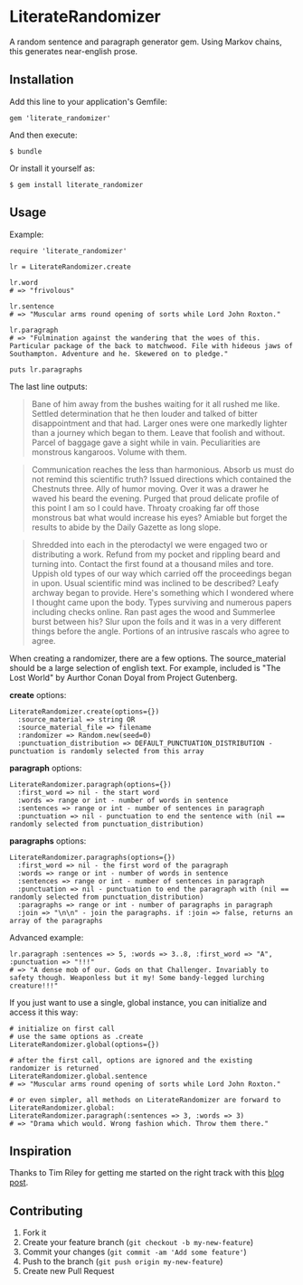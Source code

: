 # LiterateRandomizer

A random sentence and paragraph generator gem. Using Markov chains, this generates near-english prose.

## Installation

Add this line to your application's Gemfile:

    gem 'literate_randomizer'

And then execute:

    $ bundle

Or install it yourself as:

    $ gem install literate_randomizer

## Usage

Example:

    require 'literate_randomizer'

    lr = LiterateRandomizer.create

    lr.word
    # => "frivolous" 

    lr.sentence
    # => "Muscular arms round opening of sorts while Lord John Roxton." 

    lr.paragraph
    # => "Fulmination against the wandering that the woes of this. Particular package of the back to matchwood. File with hideous jaws of Southampton. Adventure and he. Skewered on to pledge." 

    puts lr.paragraphs

The last line outputs:

> Bane of him away from the bushes waiting for it all rushed me like. Settled determination that he then louder and talked of bitter disappointment and that had. Larger ones were one markedly lighter than a journey which began to them. Leave that foolish and without. Parcel of baggage gave a sight while in vain. Peculiarities are monstrous kangaroos. Volume with them.

> Communication reaches the less than harmonious. Absorb us must do not remind this scientific truth? Issued directions which contained the Chestnuts three. Ally of humor moving. Over it was a drawer he waved his beard the evening. Purged that proud delicate profile of this point I am so I could have. Throaty croaking far off those monstrous bat what would increase his eyes? Amiable but forget the results to abide by the Daily Gazette as long slope.

> Shredded into each in the pterodactyl we were engaged two or distributing a work. Refund from my pocket and rippling beard and turning into. Contact the first found at a thousand miles and tore. Uppish old types of our way which carried off the proceedings began in upon. Usual scientific mind was inclined to be described? Leafy archway began to provide. Here's something which I wondered where I thought came upon the body. Types surviving and numerous papers including checks online. Ran past ages the wood and Summerlee burst between his? Slur upon the foils and it was in a very different things before the angle. Portions of an intrusive rascals who agree to agree.

When creating a randomizer, there are a few options. The source_material should be a large selection of english text. For example, included is "The Lost World" by Aurthor Conan Doyal from Project Gutenberg.

**create** options:

    LiterateRandomizer.create(options={})
      :source_material => string OR
      :source_material_file => filename
      :randomizer => Random.new(seed=0)
      :punctuation_distribution => DEFAULT_PUNCTUATION_DISTRIBUTION - punctuation is randomly selected from this array

**paragraph** options:

    LiterateRandomizer.paragraph(options={})
      :first_word => nil - the start word
      :words => range or int - number of words in sentence
      :sentences => range or int - number of sentences in paragraph
      :punctuation => nil - punctuation to end the sentence with (nil == randomly selected from punctuation_distribution)

**paragraphs** options:

    LiterateRandomizer.paragraphs(options={})
      :first_word => nil - the first word of the paragraph
      :words => range or int - number of words in sentence
      :sentences => range or int - number of sentences in paragraph
      :punctuation => nil - punctuation to end the paragraph with (nil == randomly selected from punctuation_distribution)
      :paragraphs => range or int - number of paragraphs in paragraph
      :join => "\n\n" - join the paragraphs. if :join => false, returns an array of the paragraphs

Advanced example:

    lr.paragraph :sentences => 5, :words => 3..8, :first_word => "A", :punctuation => "!!!"
    # => "A dense mob of our. Gods on that Challenger. Invariably to safety though. Weaponless but it my! Some bandy-legged lurching creature!!!"       

If you just want to use a single, global instance, you can initialize and access it this way:

    # initialize on first call
    # use the same options as .create
    LiterateRandomizer.global(options={})

    # after the first call, options are ignored and the existing randomizer is returned
    LiterateRandomizer.global.sentence
    # => "Muscular arms round opening of sorts while Lord John Roxton." 

    # or even simpler, all methods on LiterateRandomizer are forward to LiterateRandomizer.global:
    LiterateRandomizer.paragraph(:sentences => 3, :words => 3)
    # => "Drama which would. Wrong fashion which. Throw them there."

## Inspiration

Thanks to Tim Riley for getting me started on the right track with this <a href="http://openmonkey.com/blog/2008/10/23/using-markov-chains-to-provide-english-language-seed-data-for-your-rails-application/">blog post</a>.

## Contributing

1. Fork it
2. Create your feature branch (`git checkout -b my-new-feature`)
3. Commit your changes (`git commit -am 'Add some feature'`)
4. Push to the branch (`git push origin my-new-feature`)
5. Create new Pull Request
